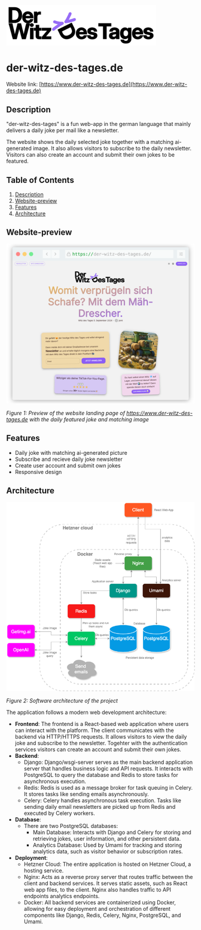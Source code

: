 <img src="./images/brand/witz-des-tages-logo-light-full.png" 
alt="Logo" width="400"/>

# der-witz-des-tages.de
Website link: [https://www.der-witz-des-tages.de](https://www.der-witz-des-tages.de)

## Description
"der-witz-des-tages" is a fun web-app in the german language that mainly delivers a daily joke per mail like a newsletter.

The website shows the daily selected joke together with a matching ai-generated image. It also allows visitors to subscribe to the daily newsletter. Visitors can also create an account and submit their own jokes to be featured.

## Table of Contents
1. [Description](#description)
2. [Website-preview](#website-preview)
3. [Features](#features)
4. [Architecture](#architecture)

## Website-preview
<img src="./images/readme/website-preview.png" 
alt="Preview" width="600"/>

*Figure 1: Preview of the website landing page of https://www.der-witz-des-tages.de with the daily featured joke and matching image*

## Features
- Daily joke with matching ai-generated picture
- Subscribe and recieve daily joke newsletter
- Create user account and submit own jokes
- Responsive design

## Architecture
<img src="./images/readme/architecture.png" 
alt="Architecture" width="600"/>

*Figure 2: Software architecture of the project*

The application follows a modern web development architecture:

- **Frontend**: The frontend is a React-based web application where users can interact with the platform. The client communicates with the backend via HTTP/HTTPS requests. It allows visitors to view the daily joke and subscribe to the newsletter. Togehter with the authentication services visitors can create an account and submit their own jokes.
- **Backend**:
    - Django: Django/wsgi-server serves as the main backend application server that handles business logic and API requests. It interacts with PostgreSQL to query the database and Redis to store tasks for asynchronous execution.
    - Redis: Redis is used as a message broker for task queuing in Celery. It stores tasks like sending emails asynchronously.
    - Celery: Celery handles asynchronous task execution. Tasks like sending daily email newsletters are picked up from Redis and executed by Celery workers.
- **Database**:
    - There are two PostgreSQL databases:
        - Main Database: Interacts with Django and Celery for storing and retrieving jokes, user information, and other persistent data.
        - Analytics Database: Used by Umami for tracking and storing analytics data, such as visitor behavior or subscription rates.
- **Deployment**: 
    - Hetzner Cloud: The entire application is hosted on Hetzner Cloud, a hosting service.
    - Nginx: Acts as a reverse proxy server that routes traffic between the client and backend services. It serves static assets, such as React web app files, to the client. Nginx also handles traffic to API endpoints analytics endpoints.
    - Docker: All backend services are containerized using Docker, allowing for easy deployment and orchestration of different components like Django, Redis, Celery, Nginx, PostgreSQL, and Umami.
